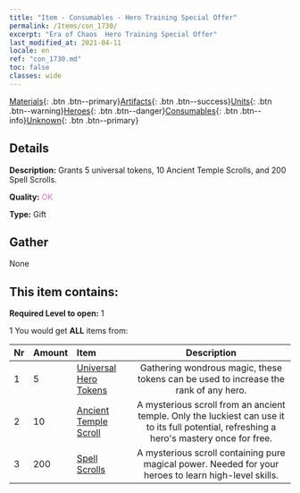 ```yaml
---
title: "Item - Consumables - Hero Training Special Offer"
permalink: /Items/con_1730/
excerpt: "Era of Chaos  Hero Training Special Offer"
last_modified_at: 2021-04-11
locale: en
ref: "con_1730.md"
toc: false
classes: wide
---
```

 [Materials](/Items/){: .btn .btn--primary}[Artifacts](/Items/Artifacts/){: .btn .btn--success}[Units](/Items/Units/){: .btn .btn--warning}[Heroes](/Items/Heroes/){: .btn .btn--danger}[Consumables](/Items/Consumables/){: .btn .btn--info}[Unknown](/Items/Unknown/){: .btn .btn--primary}

## Details
 **Description:** Grants 5 universal tokens, 10 Ancient Temple Scrolls, and 200 Spell Scrolls.

 **Quality:** <span style="color: #DA70D6">OK</span>

 **Type:** Gift

## Gather

  None

## This item contains:

 **Required Level to open:** 1

 1 You would get **ALL** items  from:

  | Nr | Amount |     Item    | Description |
  |:---|:-------|:------------|:-----------:|
  | 1 | 5 | [Universal Hero Tokens](/Items/her_358/) | Gathering wondrous magic, these tokens can be used to increase the rank of any hero. | 
  | 2 | 10 | [Ancient Temple Scroll](/Items/con_697/) | A mysterious scroll from an ancient temple. Only the luckiest can use it to its full potential, refreshing a hero's mastery once for free. | 
  | 3 | 200 | [Spell Scrolls](/Items/con_694/) | A mysterious scroll containing pure magical power. Needed for your heroes to learn high-level skills. | 
